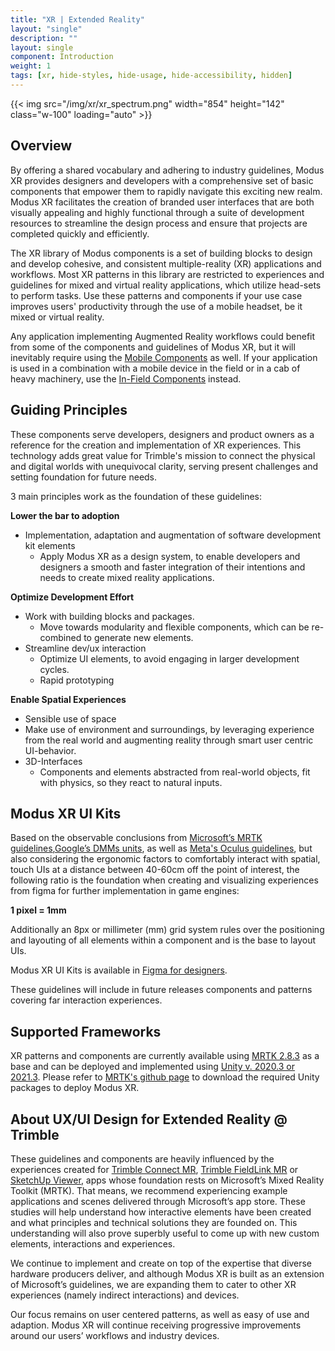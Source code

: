 ```yaml
---
title: "XR | Extended Reality"
layout: "single"
description: ""
layout: single
component: Introduction
weight: 1
tags: [xr, hide-styles, hide-usage, hide-accessibility, hidden]
---
```


<style>
header .nav-item {
  display: none !important;
}
article .nav-tabs {
  display: none !important;
  opacity: 0;
}
</style>

{{< img src="/img/xr/xr_spectrum.png" width="854" height="142" class="w-100" loading="auto" >}}

## Overview

By offering a shared vocabulary and adhering to industry guidelines, Modus XR provides designers and developers with a comprehensive set of basic components that empower them to rapidly navigate this exciting new realm. Modus XR facilitates the creation of branded user interfaces that are both visually appealing and highly functional through a suite of development resources to streamline the design process and ensure that projects are completed quickly and efficiently.

The XR library of Modus components is a set of building blocks to design and develop cohesive, and consistent multiple-reality (XR) applications and workflows. Most XR patterns in this library are restricted to experiences and guidelines for mixed and virtual reality applications, which utilize head-sets to perform tasks. Use these patterns and components if your use case improves users' productivity through the use of a mobile headset, be it mixed or virtual reality.

Any application implementing Augmented Reality workflows could benefit from some of the components and guidelines of Modus XR, but it will inevitably require using the [Mobile Components](/components/mobile/) as well. If your application is used in a combination with a mobile device in the field or in a cab of heavy machinery, use the [In-Field Components](/components/in-field/) instead.

## Guiding Principles

These components serve developers, designers and product owners as a reference for the creation and implementation of XR experiences.  This technology adds great value for Trimble's mission to connect the physical and digital worlds with unequivocal clarity, serving present challenges and setting foundation for future needs.

3 main principles work as the foundation of these guidelines:

**Lower the bar to adoption**
- Implementation, adaptation and augmentation of software development kit elements
  - Apply Modus XR as a design system, to enable developers and designers a smooth and faster integration of their intentions and needs to create mixed reality applications.

**Optimize Development Effort**
- Work with building blocks and packages.
  - Move towards modularity and flexible components, which can be re-combined to generate new elements.
- Streamline dev/ux interaction
  - Optimize UI elements, to avoid engaging in larger development cycles.
  - Rapid prototyping

**Enable Spatial Experiences**
- Sensible use of space
 - Make use of environment and surroundings, by leveraging experience from the real world and augmenting reality through smart user centric UI-behavior.
- 3D-Interfaces
  - Components and elements abstracted from real-world objects, fit with physics, so they react to natural inputs.

## Modus XR UI Kits

Based on the observable conclusions from [Microsoft’s MRTK guidelines](https://learn.microsoft.com/en-gb/windows/mixed-reality/mrtk-unity/mrtk2/?view=mrtkunity-2022-05#ux-building-blocks),[Google’s DMMs units](https://www.ryanhinojosa.com/2018/01/08/device-independent/), as well as [Meta's Oculus guidelines](https://developer.oculus.com/resources/bp-vision/), but also considering the ergonomic factors to comfortably interact with spatial, touch UIs at a distance between 40-60cm off the point of interest, the following ratio is the foundation when creating and visualizing experiences from figma for further implementation in game engines:

**1 pixel = 1mm**

Additionally an 8px or millimeter (mm) grid system rules over the positioning and layouting of all elements within a component and is the base to layout UIs.

Modus XR UI Kits is available in [Figma for designers](/designers/).

These guidelines will include in future releases components and patterns covering far interaction experiences.

## Supported Frameworks

XR patterns and components are currently available using [MRTK 2.8.3](https://learn.microsoft.com/en-us/windows/mixed-reality/mrtk-unity/mrtk2/?view=mrtkunity-2022-05) as a base and can be deployed and implemented using [Unity v. 2020.3 or 2021.3](https://unity.com/download).  Please refer to [MRTK's github page](https://github.com/Microsoft/MixedRealityToolkit-Unity/releases) to download the required Unity packages to deploy Modus XR.

## About UX/UI Design for Extended Reality @ Trimble

These guidelines and components are heavily influenced by the experiences created for [Trimble Connect MR](https://fieldtech.trimble.com/en/product/trimble-connect-mr), [Trimble FieldLink MR](https://fieldtech.trimble.com/product/trimble-fieldlink-mr) or [SketchUp Viewer](https://help.sketchup.com/en/sketchup-viewer/sketchup-viewer-hololens), apps whose foundation rests on Microsoft’s Mixed Reality Toolkit (MRTK). That means, we recommend experiencing example applications and scenes delivered through Microsoft’s app store.  These studies will help understand how interactive elements have been created and what principles and technical solutions they are founded on.  This understanding will also prove superbly useful to come up with new custom elements, interactions and experiences.

We continue to implement and create on top of the expertise that diverse hardware producers deliver, and although Modus XR is built as an extension of Microsoft’s guidelines, we are expanding them to cater to other XR experiences (namely indirect interactions) and devices.

Our focus remains on user centered patterns, as well as easy of use and adaption.  Modus XR will continue receiving progressive improvements around our users’ workflows and industry devices.
